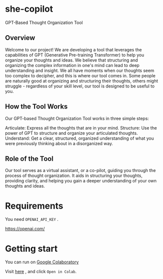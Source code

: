 # she-copilot

GPT-Based Thought Organization Tool


## Overview

Welcome to our project! We are developing a tool that leverages the capabilities of GPT (Generative Pre-training Transformer) to help you organize your thoughts and ideas.
We believe that structuring and organizing the complex information in one's mind can lead to deep understanding and insight. We all have moments when our thoughts seem too complex to decipher, and this is where our tool comes in. Some people are naturally good at organizing and structuring their thoughts, others might struggle - regardless of your skill level, our tool is designed to be useful to you.

## How the Tool Works

Our GPT-based Thought Organization Tool works in three simple steps:

Articulate: Express all the thoughts that are in your mind.
Structure: Use the power of GPT to structure and organize your articulated thoughts.
Understand: Get a clear, structured, organized understanding of what you were previously thinking about in a disorganized way.



## Role of the Tool

Our tool serves as a virtual assistant, or a co-pilot, guiding you through the process of thought organization. It aids in structuring your thoughts, providing clarity, and helping you gain a deeper understanding of your own thoughts and ideas.



# Requirements

You need `OPENAI_API_KEY` .

https://openai.com/


# Getting start

You can run on [Google Colaboratory](https://colab.research.google.com/)

Visit [here](./she_copilot.ipynb) , and click `Open in Colab`. 

